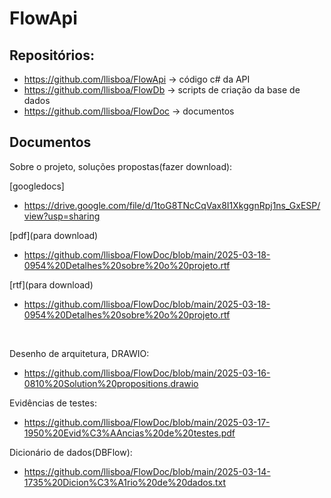 # FlowApi

## Repositórios:
* https://github.com/llisboa/FlowApi -> código c# da API
* https://github.com/llisboa/FlowDb -> scripts de criação da base de dados
* https://github.com/llisboa/FlowDoc -> documentos

## Documentos
Sobre o projeto, soluções propostas(fazer download):

[googledocs]
* https://drive.google.com/file/d/1toG8TNcCqVax8I1XkggnRpj1ns_GxESP/view?usp=sharing

[pdf](para download)
* https://github.com/llisboa/FlowDoc/blob/main/2025-03-18-0954%20Detalhes%20sobre%20o%20projeto.rtf

[rtf](para download)
* https://github.com/llisboa/FlowDoc/blob/main/2025-03-18-0954%20Detalhes%20sobre%20o%20projeto.rtf

<br>

Desenho de arquitetura, DRAWIO:
* https://github.com/llisboa/FlowDoc/blob/main/2025-03-16-0810%20Solution%20propositions.drawio

Evidências de testes:
* https://github.com/llisboa/FlowDoc/blob/main/2025-03-17-1950%20Evid%C3%AAncias%20de%20testes.pdf

Dicionário de dados(DBFlow):
* https://github.com/llisboa/FlowDoc/blob/main/2025-03-14-1735%20Dicion%C3%A1rio%20de%20dados.txt

